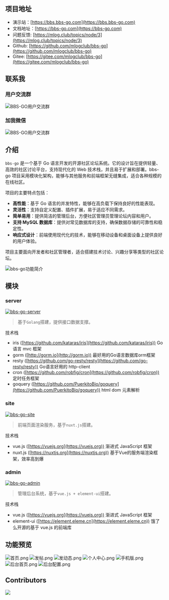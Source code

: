 ## 项目地址

- 演示站：[https://bbs.bbs-go.com](https://bbs.bbs-go.com)
- 文档地址：[https://bbs-go.com](https://bbs-go.com)
- 问题反馈: [https://mlog.club/topics/node/3](https://mlog.club/topics/node/3)
- Github: [https://github.com/mlogclub/bbs-go](https://github.com/mlogclub/bbs-go)
- Gitee: [https://gitee.com/mlogclub/bbs-go](https://gitee.com/mlogclub/bbs-go)

## 联系我

### 用户交流群

![BBS-GO用户交流群](docs/images/qq.png)

### 加我微信

![BBS-GO用户交流群](docs/images/wechat.png)

## 介绍

`bbs-go` 是一个基于 Go 语言开发的开源社区论坛系统。它的设计旨在提供轻量、高效的社区讨论平台，支持现代化的 Web 技术栈，并且易于扩展和部署。bbs-go 项目采用模块化架构，能够与其他服务和前端框架无缝集成，适合各种规模的在线社区。

项目的主要特点包括：

- **高性能**：基于 Go 语言的并发特性，能够在高负载下保持良好的性能表现。
- **灵活性**：支持自定义配置、插件扩展，易于适应不同需求。
- **简单易用**：提供简洁的管理后台，方便社区管理员管理论坛内容和用户。
- **支持 MySQL 数据库**：提供对常见数据库的支持，确保数据存储的可靠性和稳定性。
- **响应式设计**：前端使用现代化的技术，能够在移动设备和桌面设备上提供良好的用户体验。

项目主要面向开发者和社区管理者，适合搭建技术讨论、兴趣分享等类型的社区论坛。

![bbs-go功能简介](docs/images/features.jpg)

## 模块

### server

[![bbs-go-server](https://github.com/mlogclub/bbs-go/actions/workflows/bbs-go-server.yml/badge.svg)](https://github.com/mlogclub/bbs-go/actions/workflows/bbs-go-server.yml)

> 基于`Golang`搭建，提供接口数据支撑。

技术栈

- iris ([https://github.com/kataras/iris](https://github.com/kataras/iris)) Go语言 mvc 框架
- gorm ([http://gorm.io](http://gorm.io)) 最好用的Go语言数据库orm框架
- resty ([https://github.com/go-resty/resty](https://github.com/go-resty/resty)) Go语言好用的 http-client
- cron ([https://github.com/robfig/cron](https://github.com/robfig/cron)) 定时任务框架
- goquery ([https://github.com/PuerkitoBio/goquery](https://github.com/PuerkitoBio/goquery)) html dom 元素解析

### site

[![bbs-go-site](https://github.com/mlogclub/bbs-go/actions/workflows/bbs-go-site.yml/badge.svg)](https://github.com/mlogclub/bbs-go/actions/workflows/bbs-go-site.yml)

> 前端页面渲染服务，基于`nuxt.js`搭建。

技术栈

- vue.js ([https://vuejs.org](https://vuejs.org)) 渐进式 JavaScript 框架
- nuxt.js ([https://nuxtjs.org](https://nuxtjs.org)) 基于Vue的服务端渲染框架，效率高到爆

### admin

[![bbs-go-admin](https://github.com/mlogclub/bbs-go/actions/workflows/bbs-go-admin.yml/badge.svg)](https://github.com/mlogclub/bbs-go/actions/workflows/bbs-go-admin.yml)

> 管理后台系统，基于`vue.js + element-ui`搭建。

技术栈

- vue.js ([https://vuejs.org](https://vuejs.org)) 渐进式 JavaScript 框架
- element-ui ([https://element.eleme.cn](https://element.eleme.cn)) 饿了么开源的基于 vue.js 的前端库

## 功能预览

![首页.png](https://s2.loli.net/2022/04/12/DpvPwB9dlQ6Chef.png)
![发帖.png](https://s2.loli.net/2022/04/12/KC8eXfE6sDLq34V.png)
![发动态.png](https://s2.loli.net/2022/04/12/14pMPuGjEU6kiWV.png)
![个人中心.png](https://s2.loli.net/2022/04/12/1PVNjMh9nUAXsl8.png)
![手机版.png](https://s2.loli.net/2022/04/12/mowWb78CGIaH6T2.png)
![后台首页.png](https://s2.loli.net/2022/04/12/ErX2BLTnh7ldz8D.png)
![后台配置.png](https://s2.loli.net/2022/04/12/PwK6aC74XEZlIOL.png)

## Contributors

<a href="https://github.com/mlogclub/bbs-go/graphs/contributors"><img src="https://opencollective.com/bbs-go/contributors.svg?width=890&button=false" /></a>
